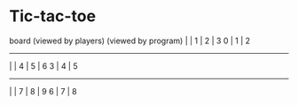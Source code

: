 # Tic-tac-toe

  board     (viewed by players)   (viewed by program)
   |   |          1 | 2 | 3             0 | 1 | 2
-----------      -----------           -----------
   |   |          4 | 5 | 6             3 | 4 | 5
-----------      -----------           -----------
   |   |          7 | 8 | 9             6 | 7 | 8
 
